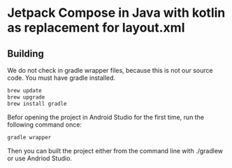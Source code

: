 # Jetpack Compose in Java with kotlin as replacement for layout.xml

## Building

We do not check in gradle wrapper files, because this is not our source code.
You must have gradle installed.

``` bash
brew update
brew upgrade
brew install gradle
```
Befor opening the project in Android Studio for the first time, run the following command once:

``` bash
gradle wrapper
```

Then you can built the project either from the command line with ./gradlew or use Andriod Studio.
